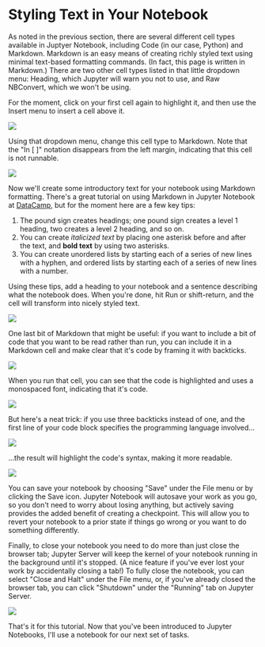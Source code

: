 # Styling Text in Your Notebook

As noted in the previous section, there are several different cell types available in Juptyer Notebook, including Code (in our case, Python) and Markdown. Markdown is an easy means of creating richly styled text using minimal text-based formatting commands. (In fact, this page is written in Markdown.) There are two other cell types listed in that little dropdown menu: Heading, which Jupyter will warn you not to use, and Raw NBConvert, which we won't be using.

For the moment, click on your first cell again to highlight it, and then use the Insert menu to insert a cell above it.

![][1]

[1]: images/insert-cell.png

Using that dropdown menu, change this cell type to Markdown. Note that the "In [ ]" notation disappears from the left margin, indicating that this cell is not runnable.

![][2]

[2]: images/not-runnable.png

Now we'll create some introductory text for your notebook using Markdown formatting. There's a great tutorial on using Markdown in Jupyter Notebook at [DataCamp](https://www.datacamp.com/community/tutorials/markdown-in-jupyter-notebook), but for the moment here are a few key tips:

1. The pound sign creates headings; one pound sign creates a level 1 heading, two creates a level 2 heading, and so on.
2. You can create *italicized text* by placing one asterisk before and after the text, and **bold text** by using two asterisks.
3. You can create unordered lists by starting each of a series of new lines with a hyphen, and ordered lists by starting each of a series of new lines with a number.

Using these tips, add a heading to your notebook and a sentence describing what the notebook does. When you're done, hit Run or shift-return, and the cell will transform into nicely styled text.

![][3]

[3]: images/styled-text.png

One last bit of Markdown that might be useful: if you want to include a bit of code that you want to be read rather than run, you can include it in a Markdown cell and make clear that it's code by framing it with backticks.

![][4]

[4]: images/code1.png

When you run that cell, you can see that the code is highlighted and uses a monospaced font, indicating that it's code.

![][5]

[5]: images/code2.png

But here's a neat trick: if you use three backticks instead of one, and the first line of your code block specifies the programming language involved...

![][6]

[6]: images/code3.png

...the result will highlight the code's syntax, making it more readable.

![][7]

[7]: images/code4.png

You can save your notebook by choosing "Save" under the File menu or by clicking the Save icon. Jupyter Notebook will autosave your work as you go, so you don't need to worry about losing anything, but actively saving provides the added benefit of creating a checkpoint. This will allow you to revert your notebook to a prior state if things go wrong or you want to do something differently.

Finally, to close your notebook you need to do more than just close the browser tab; Jupyter Server will keep the kernel of your notebook running in the background until it's stopped. (A nice feature if you've ever lost your work by accidentally closing a tab!) To fully close the notebook, you can select "Close and Halt" under the File menu, or, if you've already closed the browser tab, you can click "Shutdown" under the "Running" tab on Jupyter Server.

![][8]

[8]: images/shutdown.png

That's it for this tutorial. Now that you've been introduced to Jupyter Notebooks, I'll use a notebook for our next set of tasks.


